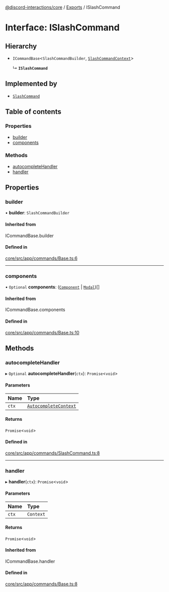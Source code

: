 [@discord-interactions/core](../README.md) / [Exports](../modules.md) / ISlashCommand

# Interface: ISlashCommand

## Hierarchy

- `ICommandBase`<`SlashCommandBuilder`, [`SlashCommandContext`](../classes/SlashCommandContext.md)\>

  ↳ **`ISlashCommand`**

## Implemented by

- [`SlashCommand`](../classes/SlashCommand.md)

## Table of contents

### Properties

- [builder](ISlashCommand.md#builder)
- [components](ISlashCommand.md#components)

### Methods

- [autocompleteHandler](ISlashCommand.md#autocompletehandler)
- [handler](ISlashCommand.md#handler)

## Properties

### builder

• **builder**: `SlashCommandBuilder`

#### Inherited from

ICommandBase.builder

#### Defined in

[core/src/app/commands/Base.ts:6](https://github.com/ssMMiles/interactions.ts/blob/df1cc9e/packages/core/src/app/commands/Base.ts#L6)

___

### components

• `Optional` **components**: ([`Component`](../modules.md#component) \| [`Modal`](../classes/Modal.md))[]

#### Inherited from

ICommandBase.components

#### Defined in

[core/src/app/commands/Base.ts:10](https://github.com/ssMMiles/interactions.ts/blob/df1cc9e/packages/core/src/app/commands/Base.ts#L10)

## Methods

### autocompleteHandler

▸ `Optional` **autocompleteHandler**(`ctx`): `Promise`<`void`\>

#### Parameters

| Name | Type |
| :------ | :------ |
| `ctx` | [`AutocompleteContext`](../classes/AutocompleteContext.md) |

#### Returns

`Promise`<`void`\>

#### Defined in

[core/src/app/commands/SlashCommand.ts:8](https://github.com/ssMMiles/interactions.ts/blob/df1cc9e/packages/core/src/app/commands/SlashCommand.ts#L8)

___

### handler

▸ **handler**(`ctx`): `Promise`<`void`\>

#### Parameters

| Name | Type |
| :------ | :------ |
| `ctx` | `Context` |

#### Returns

`Promise`<`void`\>

#### Inherited from

ICommandBase.handler

#### Defined in

[core/src/app/commands/Base.ts:8](https://github.com/ssMMiles/interactions.ts/blob/df1cc9e/packages/core/src/app/commands/Base.ts#L8)
